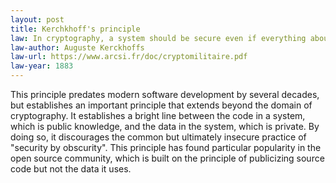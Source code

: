 ```yaml
---
layout: post
title: Kerchkhoff's principle
law: In cryptography, a system should be secure even if everything about the system, except for a small piece of information - the key - is public knowledge.
law-author: Auguste Kerckhoffs
law-url: https://www.arcsi.fr/doc/cryptomilitaire.pdf
law-year: 1883
---
```


This principle predates modern software development by several decades, but establishes an important principle that extends beyond the domain of cryptography. It establishes a bright line between the code in a system, which is public knowledge, and the data in the system, which is private. By doing so, it discourages the common but ultimately insecure practice of "security by obscurity". This principle has found particular popularity in the open source community, which is built on the principle of publicizing source code but not the data it uses.